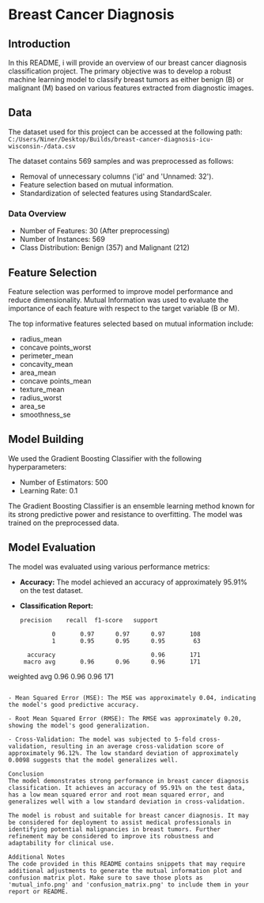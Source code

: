 # Breast Cancer Diagnosis 

## Introduction
In this README, i will provide an overview of our breast cancer diagnosis classification project. The primary objective was to develop a robust machine learning model to classify breast tumors as either benign (B) or malignant (M) based on various features extracted from diagnostic images.

## Data
The dataset used for this project can be accessed at the following path:
`C:/Users/Niner/Desktop/Builds/breast-cancer-diagnosis-icu-wisconsin-/data.csv`

The dataset contains 569 samples and was preprocessed as follows:

- Removal of unnecessary columns ('id' and 'Unnamed: 32').
- Feature selection based on mutual information.
- Standardization of selected features using StandardScaler.

### Data Overview
- Number of Features: 30 (After preprocessing)
- Number of Instances: 569
- Class Distribution: Benign (357) and Malignant (212)

## Feature Selection
Feature selection was performed to improve model performance and reduce dimensionality. Mutual Information was used to evaluate the importance of each feature with respect to the target variable (B or M).

The top informative features selected based on mutual information include:

- radius_mean
- concave points_worst
- perimeter_mean
- concavity_mean
- area_mean
- concave points_mean
- texture_mean
- radius_worst
- area_se
- smoothness_se

## Model Building
We used the Gradient Boosting Classifier with the following hyperparameters:

- Number of Estimators: 500
- Learning Rate: 0.1

The Gradient Boosting Classifier is an ensemble learning method known for its strong predictive power and resistance to overfitting. The model was trained on the preprocessed data.

## Model Evaluation
The model was evaluated using various performance metrics:

- **Accuracy:** The model achieved an accuracy of approximately 95.91% on the test dataset.

- **Classification Report:**
  ```
  precision    recall  f1-score   support

           0       0.97      0.97      0.97       108
           1       0.95      0.95      0.95        63

    accuracy                           0.96       171
   macro avg       0.96      0.96      0.96       171
weighted avg       0.96      0.96      0.96       171
  ```

- Mean Squared Error (MSE): The MSE was approximately 0.04, indicating the model's good predictive accuracy.

- Root Mean Squared Error (RMSE): The RMSE was approximately 0.20, showing the model's good generalization.

- Cross-Validation: The model was subjected to 5-fold cross-validation, resulting in an average cross-validation score of approximately 96.12%. The low standard deviation of approximately 0.0098 suggests that the model generalizes well.

Conclusion
The model demonstrates strong performance in breast cancer diagnosis classification. It achieves an accuracy of 95.91% on the test data, has a low mean squared error and root mean squared error, and generalizes well with a low standard deviation in cross-validation.

The model is robust and suitable for breast cancer diagnosis. It may be considered for deployment to assist medical professionals in identifying potential malignancies in breast tumors. Further refinement may be considered to improve its robustness and adaptability for clinical use.

 Additional Notes
The code provided in this README contains snippets that may require additional adjustments to generate the mutual information plot and confusion matrix plot. Make sure to save those plots as 'mutual_info.png' and 'confusion_matrix.png' to include them in your report or README.
